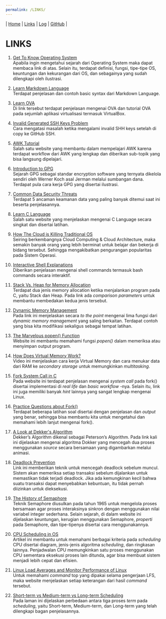```yaml
---
permalink: /LINKS/
---
```


| [Home](https://nakarz.github.io/os212/) | [Links](#) | [Log](https://nakarz.github.io/os212/TXT/mylog.txt) | [GitHub](https://github.com/nakarz/os212) |

# LINKS

1. [Get To Know Operating System](https://www.javatpoint.com/history-of-operating-system) <br>
   Apabila ingin mengetahui sejarah dari Operating System maka dapat membaca link di atas. Selain itu, terdapat definisi, fungsi, tipe-tipe OS, keuntungan dan kekurangan dari OS, dan sebagainya yang sudah dilengkapi oleh ilustrasi.
   
2. [Learn Markdown Language](https://www.markdownguide.org/basic-syntax/) <br>
   Terdapat penjelasan dan contoh basic syntax dari Markdown Language.

3. [Learn OVA](https://www.alphr.com/ova-virtualbox/) <br>
   Di link tersebut terdapat penjelasan mengenai OVA dan tutorial OVA pada sejumlah aplikasi virtualisasi termasuk VirtualBox.

4. [Invalid Generated SSH Keys Problem](https://stackoverflow.com/questions/10476360/key-is-invalid-message-on-github) <br>
   Cara mengatasi masalah ketika mengalami invalid SHH keys setelah di copy ke GitHub SSH.
   
5. [AWK Tutorial](tutorialspoint.com/awk/awk_workflow.htm) <br>
   Salah satu website yang membantu dalam mempelajari AWK karena terdapat workflow dari AWK yang lengkap dan diberikan sub-topik yang bisa langsung dipelajari.
   
6. [Introduction to GPG](https://loganmarchione.com/2015/12/a-brief-introduction-to-gpg/) <br>
   Sejarah GPG sebagai standar encryption software yang ternyata dikelola sendiri oleh Werner Koch asal Jerman melalui sumbangan dana. Terdapat pula cara kerja GPG yang disertai ilustrasi.

7. [Common Data Security Threats](http://jagitservices.com/5-most-common-data-security-threats/) <br>
   Terdapat 5 ancaman keamanan data yang paling banyak ditemui saat ini beserta penjelasannya.

8. [Learn C Language](https://www.learn-c.org/) <br>
   Salah satu website yang menjelaskan mengenai C Language secara singkat dan disertai latihan.
   
9. [How The Cloud is Killing Traditional OS](https://www.neverware.com/blogcontent/cloudkillingos) <br>
   Seiring berkembangnya Cloud Computing & Cloud Architecture, maka semakin banyak orang yang lebih berminat untuk belajar dan bekerja di bidang tersebut. Sehingga mengakibatkan pengurangan popularitas pada Sistem Operasi.
   
10. [Interactive Shell Explanations](https://explainshell.com/) <br>
    Diberikan penjelasan mengenai shell commands termasuk bash commands secara interaktif.
 
11. [Stack Vs. Heap for Memory Allocation](https://www.geeksforgeeks.org/stack-vs-heap-memory-allocation/)<br>
    Terdapat dua jenis memory allocation ketika menjalankan program pada C, yaitu Stack dan Heap. Pada link ada _comparison parameters_ untuk membantu membedakan kedua jenis tersebut. 
     
12. [Dynamic Memory Management](https://en.cppreference.com/w/c/memory)<br>
   Pada link ini menjelaskan secara _to the point_ mengenai lima fungsi dari _dynamic memory management_ yang saling berkaitan. Terdapat contoh yang bisa kita modifikasi sekaligus sebagai  tempat latihan.

13. [The Marvelous popen() Function](https://www.ibm.com/docs/en/zos/2.2.0?topic=functions-popen-initiate-pipe-stream-from-process)<br>
   Website ini membantu memahami fungsi _popen()_ dalam memeriksa atau menyimpan output program.
   
14. [How Does Virtual Memory Work?](https://www.youtube.com/watch?v=59MxYkCs1rg)<br>
   Video ini menjelaskan cara kerja Virtual Memory dan cara menukar data dari RAM ke _secondary storage_ untuk memungkinkan _multitasking_.
   
15. [Fork System Call in C](https://linuxhint.com/fork_linux_system_call_c/)<br>
   Pada website ini terdapat penjelasan mengenai _system call_ pada fork() disertai implementasi di _real life_ dan _basic workflow_ -nya. Selain itu, link ini juga memiliki banyak _hint_ lainnya yang sangat lengkap mengenai Linux.

16. [Practice Questions about Fork()](https://www.geeksforgeeks.org/fork-practice-questions/)<br>
   Terdapat beberapa latihan soal disertai dengan penjelasan dan _output_ yang benar, sehingga bisa membantu kita untuk mengetahui dan memahami lebih lanjut mengenai fork(). 

17. [A Look at Dekker's Algorithm](https://www.youtube.com/watch?v=MqnpIwN7dz0)<br>
    Dekker’s Algorithm dikenal sebagai Peterson’s Algorithm.  Pada link kali ini dijelaskan mengenai algoritma Dokker yang mencegah dua proses menggunakan _source_ secara bersamaan yang digambarkan melalui animasi.

18. [Deadlock Prevention](https://www.javatpoint.com/os-deadlock-prevention)<br>
    Link ini memberikan teknik untuk mencegah deadlock sebelum muncul. Sistem akan memeriksa setiap transaksi sebelum dijalankan untuk memastikan tidak terjadi deadlock. Jika ada kemungkinan kecil bahwa suatu transaksi dapat menyebabkan kebuntuan, itu tidak pernah diizinkan untuk dieksekusi.
    
19. [The History of Semaphore](https://www.studytonight.com/operating-system/introduction-to-semaphores)<br>
    Teknik Semaphore diusulkan pada tahun 1965 untuk mengelola proses bersamaan agar proses interaksinya sinkron dengan menggunakan nilai variabel integer sederhana. Selain sejarah, di dalam website ini dijelaskan keuntungan, kerugian menggunakan Semaphore, _properti_ pada Semaphore, dan tipe-tipenya disertai cara menggunakannya. 
    
20. [CPU Scheduling in OS](https://www.studytonight.com/operating-system/cpu-scheduling)<br>
   Artikel ini membantu untuk memahami berbagai kriteria pada _scheduling_ CPU disertai diagram, jenis-jenis algoritma _scheduling_, dan ringkasan lainnya. Penjadwalan CPU memungkinkan satu proses menggunakan CPU sementara eksekusi proses lain ditunda, agar bisa membuat sistem menjadi lebih cepat dan efisien.

21. [Linux Load Averages and Monitor Performance of Linux](https://www.tecmint.com/understand-linux-load-averages-and-monitor-performance/)<br>
   Untuk memahami _command_ top yang dipakai selama pengerjaan LFS, maka website menjelaskan setiap keterangan dari hasil _command_ tersebut.
   
22. [Short-term vs Medium-term vs Long-term Scheduling](https://www.tutorialspoint.com/short-term-vs-medium-term-vs-long-term-scheduling)<br>
   Pada laman ini dijelaskan perbedaan antara tiga proses _term_ pada _scheduling_, yaitu Short-term, Medium-term, dan Long-term yang telah dilengkapi bagan penjelasannya.
   
